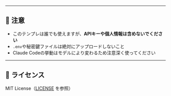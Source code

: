 
---

## 🔐 注意

- このテンプレは誰でも使えますが、**APIキーや個人情報は含めないでください**
- `.env`や秘密鍵ファイルは絶対にアップロードしないこと
- Claude Codeの挙動はモデルにより変わるため注意深く使ってください

---

## 📜 ライセンス

MIT License（[LICENSE](LICENSE) を参照）
